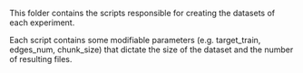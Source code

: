 This folder contains the scripts responsible for creating the datasets of each experiment.

Each script contains some modifiable parameters (e.g. target_train, edges_num, chunk_size) that dictate the size of the dataset and the number of resulting files.
